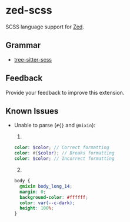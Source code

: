 # zed-scss

SCSS language support for [Zed](https://zed.dev).

## Grammar

- [tree-sitter-scss](https://github.com/tree-sitter-grammars/tree-sitter-scss)

## Feedback

Provide your feedback to improve this extension.

## Known Issues

- Unable to parse (`#{}` and `@mixin`):

  1.

  ```scss
  color: $color; // Correct formatting
  color: #{$color}; // Breaks formatting
  color: $color; // Incorrect formatting
  ```

  2.

  ```scss
  body {
    @mixin body_long_14;
    margin: 0;
    background-color: #ffffff;
    color: var(--c-dark);
    height: 100%;
  }
  ```
